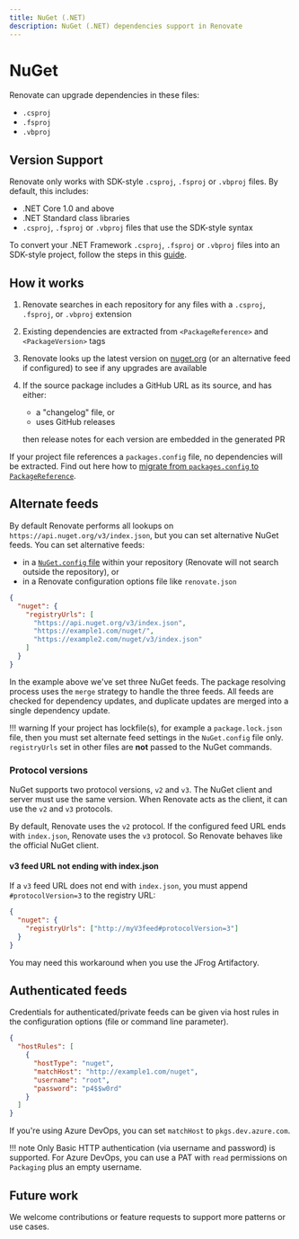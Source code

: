 ```yaml
---
title: NuGet (.NET)
description: NuGet (.NET) dependencies support in Renovate
---
```


# NuGet

Renovate can upgrade dependencies in these files:

- `.csproj`
- `.fsproj`
- `.vbproj`

## Version Support

Renovate only works with SDK-style `.csproj`, `.fsproj` or `.vbproj` files.
By default, this includes:

- .NET Core 1.0 and above
- .NET Standard class libraries
- `.csproj`, `.fsproj` or `.vbproj` files that use the SDK-style syntax

To convert your .NET Framework `.csproj`, `.fsproj` or `.vbproj` files into an SDK-style project, follow the steps in this [guide](https://natemcmaster.com/blog/2017/03/09/vs2015-to-vs2017-upgrade/).

## How it works

1. Renovate searches in each repository for any files with a `.csproj`, `.fsproj`, or `.vbproj` extension
1. Existing dependencies are extracted from `<PackageReference>` and `<PackageVersion>` tags
1. Renovate looks up the latest version on [nuget.org](https://nuget.org) (or an alternative feed if configured) to see if any upgrades are available
1. If the source package includes a GitHub URL as its source, and has either:

   - a "changelog" file, or
   - uses GitHub releases

   then release notes for each version are embedded in the generated PR

If your project file references a `packages.config` file, no dependencies will be extracted.
Find out here how to [migrate from `packages.config` to `PackageReference`](https://docs.microsoft.com/en-us/nuget/consume-packages/migrate-packages-config-to-package-reference).

## Alternate feeds

By default Renovate performs all lookups on `https://api.nuget.org/v3/index.json`, but you can set alternative NuGet feeds.
You can set alternative feeds:

- in a [`NuGet.config` file](https://docs.microsoft.com/en-us/nuget/reference/nuget-config-file#package-source-sections) within your repository (Renovate will not search outside the repository), or
- in a Renovate configuration options file like `renovate.json`

```json
{
  "nuget": {
    "registryUrls": [
      "https://api.nuget.org/v3/index.json",
      "https://example1.com/nuget/",
      "https://example2.com/nuget/v3/index.json"
    ]
  }
}
```

In the example above we've set three NuGet feeds.
The package resolving process uses the `merge` strategy to handle the three feeds.
All feeds are checked for dependency updates, and duplicate updates are merged into a single dependency update.

<!-- prettier-ignore -->
!!! warning
    If your project has lockfile(s), for example a `package.lock.json` file, then you must set alternate feed settings in the `NuGet.config` file only.
    `registryUrls` set in other files are **not** passed to the NuGet commands.

### Protocol versions

NuGet supports two protocol versions, `v2` and `v3`.
The NuGet client and server must use the same version.
When Renovate acts as the client, it can use the `v2` and `v3` protocols.

By default, Renovate uses the `v2` protocol.
If the configured feed URL ends with `index.json`, Renovate uses the `v3` protocol.
So Renovate behaves like the official NuGet client.

#### v3 feed URL not ending with index.json

If a `v3` feed URL does not end with `index.json`, you must append `#protocolVersion=3` to the registry URL:

```json
{
  "nuget": {
    "registryUrls": ["http://myV3feed#protocolVersion=3"]
  }
}
```

You may need this workaround when you use the JFrog Artifactory.

## Authenticated feeds

Credentials for authenticated/private feeds can be given via host rules in the configuration options (file or command line parameter).

```json
{
  "hostRules": [
    {
      "hostType": "nuget",
      "matchHost": "http://example1.com/nuget",
      "username": "root",
      "password": "p4$$w0rd"
    }
  ]
}
```

If you're using Azure DevOps, you can set `matchHost` to `pkgs.dev.azure.com`.

<!-- prettier-ignore -->
!!! note
    Only Basic HTTP authentication (via username and password) is supported.
    For Azure DevOps, you can use a PAT with `read` permissions on `Packaging` plus an empty username.

## Future work

We welcome contributions or feature requests to support more patterns or use cases.
